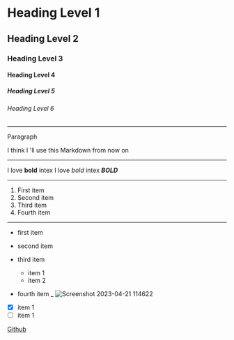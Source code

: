 # Heading Level 1
## Heading Level 2
### Heading Level 3
#### Heading Level 4
##### Heading Level 5
###### Heading Level 6
_______________________________________________________________________________________________________
Paragraph 

I think I 'll use this Markdown from now on
________________________________________________________________________________________________________

I love **bold** intex
I love _bold_ intex
***BOLD***
________________________________________________________________________________________________________

1. First item 
2. Second item 
3. Third item 
4. Fourth item 
_______________________________________________________________________________________________________
- first item
- second item
- third item 
   * item 1
   * item 2
       
- fourth item
_
![Screenshot 2023-04-21 114622](https://user-images.githubusercontent.com/132736981/236607627-c32e443a-df20-4873-9b72-d745eca09d3a.png)
- [X] item 1
- [ ] item 1
 
 [Github](https://www.w3schools.com/whatis/whatis_github.asp) 
 
